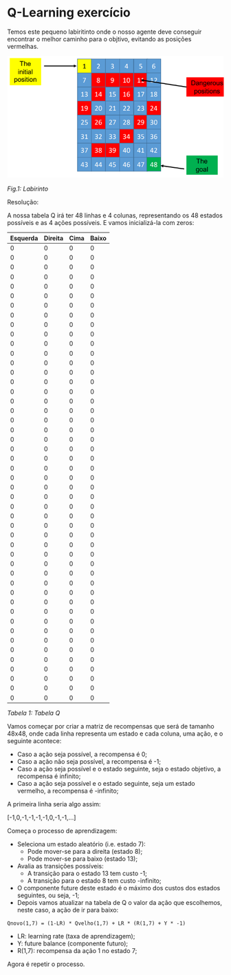 # Q-Learning exercício

Temos este pequeno labiritinto onde o nosso agente deve conseguir encontrar o melhor caminho para o objtivo, evitando
as posições vermelhas.

![](Imagens/q-learning.png)

*Fig.1: Labirinto*

Resolução:

A nossa tabela Q irá ter 48 linhas e 4 colunas, representando os 48 estados possíveis e as 4 ações possíveis. E vamos
inicializá-la com zeros:

| Esquerda | Direita | Cima | Baixo |
|----------|---------|------|-------|
| 0        | 0       | 0    | 0     |
| 0        | 0       | 0    | 0     |
| 0        | 0       | 0    | 0     |
| 0        | 0       | 0    | 0     |
| 0        | 0       | 0    | 0     |
| 0        | 0       | 0    | 0     |
| 0        | 0       | 0    | 0     |
| 0        | 0       | 0    | 0     |
| 0        | 0       | 0    | 0     |
| 0        | 0       | 0    | 0     |
| 0        | 0       | 0    | 0     |
| 0        | 0       | 0    | 0     |
| 0        | 0       | 0    | 0     |
| 0        | 0       | 0    | 0     |
| 0        | 0       | 0    | 0     |
| 0        | 0       | 0    | 0     |
| 0        | 0       | 0    | 0     |
| 0        | 0       | 0    | 0     |
| 0        | 0       | 0    | 0     |
| 0        | 0       | 0    | 0     |
| 0        | 0       | 0    | 0     |
| 0        | 0       | 0    | 0     |
| 0        | 0       | 0    | 0     |
| 0        | 0       | 0    | 0     |
| 0        | 0       | 0    | 0     |
| 0        | 0       | 0    | 0     |
| 0        | 0       | 0    | 0     |
| 0        | 0       | 0    | 0     |
| 0        | 0       | 0    | 0     |
| 0        | 0       | 0    | 0     |
| 0        | 0       | 0    | 0     |
| 0        | 0       | 0    | 0     |
| 0        | 0       | 0    | 0     |
| 0        | 0       | 0    | 0     |
| 0        | 0       | 0    | 0     |
| 0        | 0       | 0    | 0     |
| 0        | 0       | 0    | 0     |
| 0        | 0       | 0    | 0     |
| 0        | 0       | 0    | 0     |
| 0        | 0       | 0    | 0     |
| 0        | 0       | 0    | 0     |
| 0        | 0       | 0    | 0     |
| 0        | 0       | 0    | 0     |
| 0        | 0       | 0    | 0     |
| 0        | 0       | 0    | 0     |
| 0        | 0       | 0    | 0     |
| 0        | 0       | 0    | 0     |
| 0        | 0       | 0    | 0     |

*Tabela 1: Tabela Q*

Vamos começar por criar a matriz de recompensas que será de tamanho 48x48, onde cada linha representa um estado e cada
coluna, uma ação, e o seguinte acontece:

- Caso a ação seja possível, a recompensa é 0;
- Caso a ação não seja possível, a recompensa é -1;
- Caso a ação seja possível e o estado seguinte, seja o estado objetivo, a recompensa é infinito;
- Caso a ação seja possível e o estado seguinte, seja um estado vermelho, a recompensa é -infinito;

A primeira linha seria algo assim:

[-1,0,-1,-1,-1,-1,0,-1,-1,...]

Começa o processo de aprendizagem:

- Seleciona um estado aleatório (i.e. estado 7):
    - Pode mover-se para a direita (estado 8);
    - Pode mover-se para baixo (estado 13);
- Avalia as transições possíveis:
    - A transição para o estado 13 tem custo -1;
    - A transição para o estado 8 tem custo -infinito;
- O componente future deste estado é o máximo dos custos dos estados seguintes, ou seja, -1;
- Depois vamos atualizar na tabela de Q o valor da ação que escolhemos, neste caso, a ação de ir para baixo:

```
Qnovo(1,7) = (1-LR) * Qvelho(1,7) + LR * (R(1,7) + Y * -1)
```

- LR: learning rate (taxa de aprendizagem);
- Y: future balance (componente futuro);
- R(1,7): recompensa da ação 1 no estado 7;


Agora é repetir o processo.